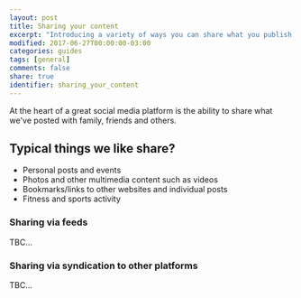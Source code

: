 ```yaml
---
layout: post
title: Sharing your content
excerpt: "Introducing a variety of ways you can share what you publish with others."
modified: 2017-06-27T00:00:00-03:00
categories: guides
tags: [general]
comments: false
share: true
identifier: sharing_your_content
---
```

At the heart of a great social media platform is the ability to share what we've posted with family, friends and others.

## Typical things we like share?
- Personal posts and events
- Photos and other multimedia content such as videos
- Bookmarks/links to other websites and individual posts
- Fitness and sports activity

### Sharing via feeds
TBC...

### Sharing via syndication to other platforms
TBC...
